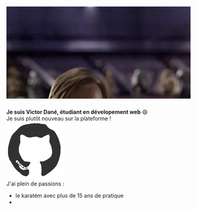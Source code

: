 # <img src="https://github.com/Kaowarstail/Kaowarstail/blob/main/hello_there.gif" alt="Hello There" width="480" height="240" />

**Je suis Victor Dané, étudiant en dévelopement web** 😄  
Je suis plutôt nouveau sur la plateforme !  
<img src="https://github.com/Kaowarstail/Kaowarstail/blob/main/github_logo.gif" alt="logo github" width="150" height="150" />  
J'ai plein de passions :
* le karatém avec plus de 15 ans de pratique
* 



<!--
**Kaowarstail/Kaowarstail** is a ✨ _special_ ✨ repository because its `README.md` (this file) appears on your GitHub profile.

Here are some ideas to get you started:

- 🔭 I’m currently working on ...
- 🌱 I’m currently learning ...
- 👯 I’m looking to collaborate on ...
- 🤔 I’m looking for help with ...
- 💬 Ask me about ...
- 📫 How to reach me: ...
- 😄 Pronouns: ...
- ⚡ Fun fact: ...
-->
